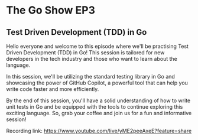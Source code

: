 # The Go Show EP3

## Test Driven Development (TDD) in Go

Hello everyone and welcome to this episode where we'll be practising Test Driven Development (TDD) in Go! This session is tailored for new developers in the tech industry and those who want to learn about the language.

In this session, we'll be utilizing the standard testing library in Go and showcasing the power of GitHub Copilot, a powerful tool that can help you write code faster and more efficiently.

By the end of this session, you'll have a solid understanding of how to write unit tests in Go and be equipped with the tools to continue exploring this exciting language. So, grab your coffee and join us for a fun and informative session!

Recording link: https://www.youtube.com/live/yME2peeAxeE?feature=share